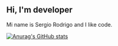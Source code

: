 ## Hi, I'm developer
Mi name is Sergio Rodrigo and I like code.


[![Anurag's GitHub stats](https://github-readme-stats.vercel.app/api?username=srodrigo23)](https://github.com/anuraghazra/github-readme-stats)
